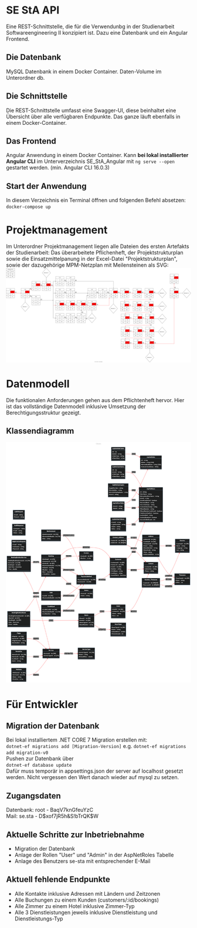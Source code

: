 ﻿# SE StA API

Eine REST-Schnittstelle, die für die Verwendunbg in der Studienarbeit Softwareengineering II konzipiert ist. Dazu eine Datenbank und ein Angular Frontend.

## Die Datenbank

MySQL Datenbank in einem Docker Container. Daten-Volume im Unterordner db.

## Die Schnittstelle

Die REST-Schnittstelle umfasst eine Swagger-UI, diese beinhaltet eine Übersicht über alle verfügbaren Endpunkte. Das ganze läuft ebenfalls in einem Docker-Container.

## Das Frontend

Angular Anwendung in einem Docker Container.
Kann <b>bei lokal installierter Angular CLI</b> im Unterverzeichnis SE_StA_Angular mit
`ng serve --open`
gestartet werden. (min. Angular CLI 16.0.3)

## Start der Anwendung

In diesem Verzeichnis ein Terminal öffnen und folgenden Befehl absetzen:
`docker-compose up`

# Projektmanagement

Im Unterordner Projektmanagement liegen alle Dateien des ersten Artefakts der Studienarbeit:
Das überarbeitete Pflichenheft, der Projektstrukturplan sowie die Einsatzmittelpanung in der Excel-Datei "Projektstrukturplan", sowie der dazugehörige MPM-Netzplan mit Meilensteinen als SVG:
![MPMNetzplan](Projektmanagement/MPM_Netzplan.svg)

# Datenmodell

Die funktionalen Anforderungen gehen aus dem Pflichtenheft hervor. Hier ist das vollständige Datenmodell inklusive Umsetzung der Berechtigungsstruktur gezeigt.

## Klassendiagramm

![Klassendiagramm](Classes.png)

# Für Entwickler

## Migration der Datenbank

Bei lokal installiertem .NET CORE 7 Migration erstellen mit:<br />
`dotnet-ef migrations add [Migration-Version]`
e.g.
`dotnet-ef migrations add migration-v0`<br />
Pushen zur Datenbank über<br />
`dotnet-ef database update`<br />
Dafür muss temporär in appsettings.json der server auf localhost gesetzt werden.
Nicht vergessen den Wert danach wieder auf mysql zu setzen.

## Zugangsdaten

Datenbank: root - BaqV7knGfeuYzC<br />
Mail: se.sta - D$xof7jR5h&S!bTrQK$W

## Aktuelle Schritte zur Inbetriebnahme

- Migration der Datenbank
- Anlage der Rollen "User" und "Admin" in der AspNetRoles Tabelle
- Anlage des Benutzers se-sta mit entsprechender E-Mail

## Aktuell fehlende Endpunkte

- Alle Kontakte inklusive Adressen mit Ländern und Zeitzonen
- Alle Buchungen zu einem Kunden (customers/:id/bookings)
- Alle Zimmer zu einem Hotel inklusive Zimmer-Typ
- Alle 3 Dienstleistungen jeweils inklusive Dienstleistung und Dienstleistungs-Typ
